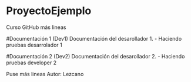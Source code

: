 # ProyectoEjemplo
Curso GitHub
más lineas

#Documentación 1 (Dev1)
Documentación del desarollador 1. - Haciendo pruebas desarrolador 1




#Documentación 2 (Dev2)
Documentación del desarollador 2. - Haciendo pruebas developer 2

Puse más lineas
Autor: 
Lezcano

